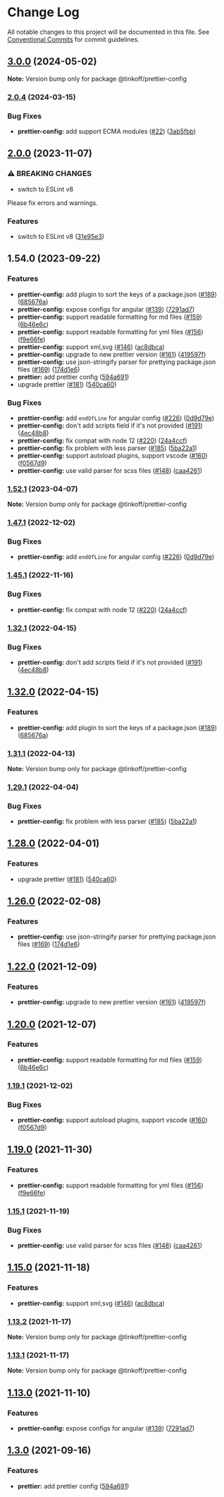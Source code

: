 # Change Log

All notable changes to this project will be documented in this file.
See [Conventional Commits](https://conventionalcommits.org) for commit guidelines.

## [3.0.0](https://github.com/tramvaijs/linters/compare/v2.0.5...v3.0.0) (2024-05-02)

**Note:** Version bump only for package @tinkoff/prettier-config





### [2.0.4](https://github.com/tramvaijs/linters/compare/v2.0.3...v2.0.4) (2024-03-15)


### Bug Fixes

* **prettier-config:** add support ECMA modules ([#22](https://github.com/tramvaijs/linters/issues/22)) ([3ab5fbb](https://github.com/tramvaijs/linters/commit/3ab5fbbfcd6c08d59421ffb2c2272188076478b7))



## [2.0.0](https://github.com/tramvaijs/linters/compare/v1.54.4...v2.0.0) (2023-11-07)


### ⚠ BREAKING CHANGES

* switch to ESLint v8

Please fix errors and warnings.

### Features

* switch to ESLint v8 ([31e95e3](https://github.com/tramvaijs/linters/commit/31e95e3464b229710cc3fa8822ec988a8d9cbc16))



## 1.54.0 (2023-09-22)


### Features

* **prettier-config:** add plugin to sort the keys of a package.json ([#189](https://github.com/tramvaijs/linters/issues/189)) ([685676a](https://github.com/tramvaijs/linters/commit/685676aae9f3b543b572ba5204d4e1c8df6045a4))
* **prettier-config:** expose configs for angular ([#139](https://github.com/tramvaijs/linters/issues/139)) ([7291ad7](https://github.com/tramvaijs/linters/commit/7291ad7ae95c6ff6729b0400efc37dba1ca62949))
* **prettier-config:** support readable formatting for md files ([#159](https://github.com/tramvaijs/linters/issues/159)) ([6b46e6c](https://github.com/tramvaijs/linters/commit/6b46e6c59f120570fad256b2d6963d5ca116b998))
* **prettier-config:** support readable formatting for yml files ([#156](https://github.com/tramvaijs/linters/issues/156)) ([f9e66fe](https://github.com/tramvaijs/linters/commit/f9e66fe90c98f7f5aeb5804aa428060c747e89eb))
* **prettier-config:** support xml,svg ([#146](https://github.com/tramvaijs/linters/issues/146)) ([ac8dbca](https://github.com/tramvaijs/linters/commit/ac8dbca0164a0160152a673c7dfc7154480a3b68))
* **prettier-config:** upgrade to new prettier version ([#161](https://github.com/tramvaijs/linters/issues/161)) ([419597f](https://github.com/tramvaijs/linters/commit/419597f313bdd46f3b71e14779d55a7c7dd6a0ee))
* **prettier-config:** use json-stringify parser for prettying package.json files ([#169](https://github.com/tramvaijs/linters/issues/169)) ([174d1e6](https://github.com/tramvaijs/linters/commit/174d1e6e1500ce836aa94c9ca6c9d112b166afc1))
* **prettier:** add prettier config ([594a691](https://github.com/tramvaijs/linters/commit/594a6910517885364c4e92454170c2109e2f5e6e))
* upgrade prettier ([#181](https://github.com/tramvaijs/linters/issues/181)) ([540ca60](https://github.com/tramvaijs/linters/commit/540ca603fe309676d9d2372e93e8543b7ccd7c90))


### Bug Fixes

* **prettier-config:** add `endOfLine` for angular config ([#226](https://github.com/tramvaijs/linters/issues/226)) ([0d9d79e](https://github.com/tramvaijs/linters/commit/0d9d79e95b46770165cebb5ae895f0f7c7cd3474))
* **prettier-config:** don't add scripts field if it's not provided ([#191](https://github.com/tramvaijs/linters/issues/191)) ([4ec48b8](https://github.com/tramvaijs/linters/commit/4ec48b8592ff8f0c0a49fe586dff07153f531c1f))
* **prettier-config:** fix compat with node 12 ([#220](https://github.com/tramvaijs/linters/issues/220)) ([24a4ccf](https://github.com/tramvaijs/linters/commit/24a4ccfcef65f9f38d29a542932544f974ff6331))
* **prettier-config:** fix problem with less parser ([#185](https://github.com/tramvaijs/linters/issues/185)) ([5ba22a1](https://github.com/tramvaijs/linters/commit/5ba22a143111ebc1933b6cf679d2bbe421359849))
* **prettier-config:** support autoload plugins, support vscode ([#160](https://github.com/tramvaijs/linters/issues/160)) ([f0567d9](https://github.com/tramvaijs/linters/commit/f0567d9038580689e5197b8b9038bf1884782da0))
* **prettier-config:** use valid parser for scss files ([#148](https://github.com/tramvaijs/linters/issues/148)) ([caa4261](https://github.com/tramvaijs/linters/commit/caa4261ff1820916497ed042b3523e4faeea2689))



### [1.52.1](https://github.com/tramvaijs/linters/compare/v1.52.0...v1.52.1) (2023-04-07)

**Note:** Version bump only for package @tinkoff/prettier-config





### [1.47.1](https://github.com/tramvaijs/linters/compare/v1.47.0...v1.47.1) (2022-12-02)


### Bug Fixes

* **prettier-config:** add `endOfLine` for angular config ([#226](https://github.com/tramvaijs/linters/issues/226)) ([0d9d79e](https://github.com/tramvaijs/linters/commit/0d9d79e95b46770165cebb5ae895f0f7c7cd3474))



### [1.45.1](https://github.com/tramvaijs/linters/compare/v1.45.0...v1.45.1) (2022-11-16)


### Bug Fixes

* **prettier-config:** fix compat with node 12 ([#220](https://github.com/tramvaijs/linters/issues/220)) ([24a4ccf](https://github.com/tramvaijs/linters/commit/24a4ccfcef65f9f38d29a542932544f974ff6331))



### [1.32.1](https://github.com/tramvaijs/linters/compare/v1.32.0...v1.32.1) (2022-04-15)


### Bug Fixes

* **prettier-config:** don't add scripts field if it's not provided ([#191](https://github.com/tramvaijs/linters/issues/191)) ([4ec48b8](https://github.com/tramvaijs/linters/commit/4ec48b8592ff8f0c0a49fe586dff07153f531c1f))



## [1.32.0](https://github.com/tramvaijs/linters/compare/v1.31.1...v1.32.0) (2022-04-15)


### Features

* **prettier-config:** add plugin to sort the keys of a package.json ([#189](https://github.com/tramvaijs/linters/issues/189)) ([685676a](https://github.com/tramvaijs/linters/commit/685676aae9f3b543b572ba5204d4e1c8df6045a4))



### [1.31.1](https://github.com/tramvaijs/linters/compare/v1.31.0...v1.31.1) (2022-04-13)

**Note:** Version bump only for package @tinkoff/prettier-config





### [1.29.1](https://github.com/tramvaijs/linters/compare/v1.29.0...v1.29.1) (2022-04-04)


### Bug Fixes

* **prettier-config:** fix problem with less parser ([#185](https://github.com/tramvaijs/linters/issues/185)) ([5ba22a1](https://github.com/tramvaijs/linters/commit/5ba22a143111ebc1933b6cf679d2bbe421359849))



## [1.28.0](https://github.com/tramvaijs/linters/compare/v1.27.3...v1.28.0) (2022-04-01)


### Features

* upgrade prettier ([#181](https://github.com/tramvaijs/linters/issues/181)) ([540ca60](https://github.com/tramvaijs/linters/commit/540ca603fe309676d9d2372e93e8543b7ccd7c90))



## [1.26.0](https://github.com/tramvaijs/linters/compare/v1.25.3...v1.26.0) (2022-02-08)


### Features

* **prettier-config:** use json-stringify parser for prettying package.json files ([#169](https://github.com/tramvaijs/linters/issues/169)) ([174d1e6](https://github.com/tramvaijs/linters/commit/174d1e6e1500ce836aa94c9ca6c9d112b166afc1))



## [1.22.0](https://github.com/tramvaijs/linters/compare/v1.21.0...v1.22.0) (2021-12-09)


### Features

* **prettier-config:** upgrade to new prettier version ([#161](https://github.com/tramvaijs/linters/issues/161)) ([419597f](https://github.com/tramvaijs/linters/commit/419597f313bdd46f3b71e14779d55a7c7dd6a0ee))



## [1.20.0](https://github.com/tramvaijs/linters/compare/v1.19.1...v1.20.0) (2021-12-07)


### Features

* **prettier-config:** support readable formatting for md files ([#159](https://github.com/tramvaijs/linters/issues/159)) ([6b46e6c](https://github.com/tramvaijs/linters/commit/6b46e6c59f120570fad256b2d6963d5ca116b998))



### [1.19.1](https://github.com/tramvaijs/linters/compare/v1.19.0...v1.19.1) (2021-12-02)


### Bug Fixes

* **prettier-config:** support autoload plugins, support vscode ([#160](https://github.com/tramvaijs/linters/issues/160)) ([f0567d9](https://github.com/tramvaijs/linters/commit/f0567d9038580689e5197b8b9038bf1884782da0))



## [1.19.0](https://github.com/tramvaijs/linters/compare/v1.18.2...v1.19.0) (2021-11-30)


### Features

* **prettier-config:** support readable formatting for yml files ([#156](https://github.com/tramvaijs/linters/issues/156)) ([f9e66fe](https://github.com/tramvaijs/linters/commit/f9e66fe90c98f7f5aeb5804aa428060c747e89eb))



### [1.15.1](https://github.com/tramvaijs/linters/compare/v1.15.0...v1.15.1) (2021-11-19)


### Bug Fixes

* **prettier-config:** use valid parser for scss files ([#148](https://github.com/tramvaijs/linters/issues/148)) ([caa4261](https://github.com/tramvaijs/linters/commit/caa4261ff1820916497ed042b3523e4faeea2689))



## [1.15.0](https://github.com/tramvaijs/linters/compare/v1.14.0...v1.15.0) (2021-11-18)


### Features

* **prettier-config:** support xml,svg ([#146](https://github.com/tramvaijs/linters/issues/146)) ([ac8dbca](https://github.com/tramvaijs/linters/commit/ac8dbca0164a0160152a673c7dfc7154480a3b68))



### [1.13.2](https://github.com/tramvaijs/linters/compare/v1.13.1...v1.13.2) (2021-11-17)

**Note:** Version bump only for package @tinkoff/prettier-config





### [1.13.1](https://github.com/tramvaijs/linters/compare/v1.13.0...v1.13.1) (2021-11-17)

**Note:** Version bump only for package @tinkoff/prettier-config





## [1.13.0](https://github.com/tramvaijs/linters/compare/v1.12.2...v1.13.0) (2021-11-10)


### Features

* **prettier-config:** expose configs for angular ([#139](https://github.com/tramvaijs/linters/issues/139)) ([7291ad7](https://github.com/tramvaijs/linters/commit/7291ad7ae95c6ff6729b0400efc37dba1ca62949))



## [1.3.0](https://github.com/tramvaijs/linters/compare/v1.2.4...v1.3.0) (2021-09-16)


### Features

* **prettier:** add prettier config ([594a691](https://github.com/tramvaijs/linters/commit/594a6910517885364c4e92454170c2109e2f5e6e))
